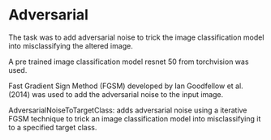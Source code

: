# Adversarial

The task was to add adversarial noise to trick the image classification model into misclassifying the altered image.

A pre trained image classification model resnet 50 from torchvision was used.

Fast Gradient Sign Method (FGSM) developed by Ian Goodfellow et al.(2014) was used to add the adversarial noise to the input image.

AdversarialNoiseToTargetClass: adds adversarial noise using a iterative FGSM technique to trick an image classification model into misclassifying it to a specified target class.
